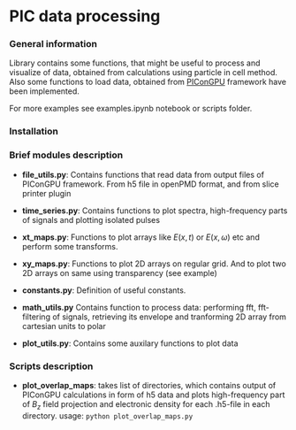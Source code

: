 # PIC data processing
### General information
Library contains some functions, that might be useful to process and visualize of data, obtained from calculations using particle in cell method. Also some functions to load data, obtained from [PIConGPU](https://github.com/ComputationalRadiationPhysics/picongpu/tree/0.6.0) framework have been implemented. 

For more examples see examples.ipynb notebook or scripts folder.

### Installation

### Brief modules description
* **file_utils.py**:
Contains functions that read data from output files of PIConGPU framework. From h5 file in openPMD format, and from slice printer plugin
* **time_series.py**:
Contains functions to plot spectra, high-frequency parts of signals and plotting isolated pulses 
* **xt_maps.py**:
Functions to plot arrays like $E(x,t)$ or $E(x,\omega)$ etc and perform some transforms.
* **xy_maps.py**:
Functions to plot 2D arrays on regular grid. And to plot two 2D arrays on same using transparency (see example)

* **constants.py**:
Definition of useful constants.
* **math_utils.py**
Contains function to process data: performing fft, fft-filtering of signals, retrieving its envelope and tranforming 2D array from cartesian units to polar
* **plot_utils.py**:
Contains some auxilary functions to plot data
### Scripts description
* **plot_overlap_maps**: takes list of directories, which contains output of PIConGPU calculations in form of h5 data and plots high-frequency part of $B_z$ field projection and electronic density for each .h5-file in each directory. usage: ```python plot_overlap_maps.py```

